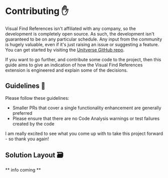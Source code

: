 # Contributing ✋

Visual Find References isn't affiliated with any company, so the development is completely open source. As such, the development isn't guaranteed to be on any particular schedule. Any input from the community is hugely valuable, even if it's just raising an issue or suggesting a feature. You can get started by visiting the [Unitverse GitHub repo](https://github.com/mattwhitfield/Unitverse).

If you want to go further, and contribute some code to the project, then this guide aims to give an indication of how the Visual Find References extension is engineered and explain some of the decisions.

## Guidelines 🚧

Please follow these guidelines:

* Smaller PRs that cover a single functionality enhancement are generally preferred
* Please ensure that there are no Code Analysis warnings or test failures created by the code

I am really excited to see what you come up with to take this project forward - so thank you again!

## Solution Layout 🗃

** info coming **
